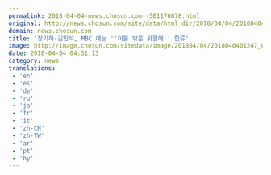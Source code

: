 ```yaml
---
permalink: 2018-04-04-news.chosun.com--501176078.html
original: http://news.chosun.com/site/data/html_dir/2018/04/04/2018040401304.html
domain: news.chosun.com
title: '장기하·김민석, MBC 예능 ''이불 밖은 위험해'' 합류'
image: http://image.chosun.com/sitedata/image/201804/04/2018040401247_0.jpg
date: 2018-04-04 04:31:13
category: news
translations: 
 - 'en'
 - 'es'
 - 'de'
 - 'ru'
 - 'ja'
 - 'fr'
 - 'it'
 - 'zh-CN'
 - 'zh-TW'
 - 'ar'
 - 'pt'
 - 'hy'
---
```


